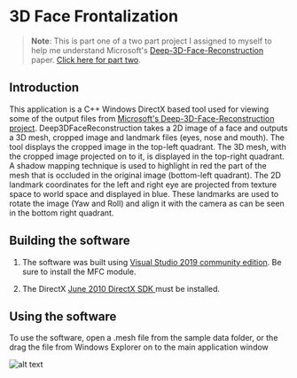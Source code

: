 # 3D Face Frontalization

>**Note**: This is part one of a two part project I assigned to myself to help me understand Microsoft's [Deep-3D-Face-Reconstruction](https://github.com/microsoft/Deep3DFaceReconstruction) paper. [Click here for part two](https://github.com/nodecomplete/3DMM-Face-Sample).

## Introduction

This application is a C++ Windows DirectX based tool used for viewing some of the output files from [Microsoft's Deep-3D-Face-Reconstruction project](https://github.com/microsoft/Deep3DFaceReconstruction). Deep3DFaceReconstruction takes a 2D image of a face and outputs a 3D mesh, cropped image and landmark files (eyes, nose and mouth). The tool displays the cropped image in the top-left quadrant. The 3D mesh, with the cropped image projected on to it, is displayed in the top-right quadrant. A shadow mapping technique is used to highlight in red the part of the mesh that is occluded in the original image (bottom-left quadrant). The 2D landmark coordinates for the left and right eye are projected from texture space to world space and displayed in blue. These landmarks are used to rotate the image (Yaw and Roll) and align it with the camera as can be seen in the bottom right quadrant.


## Building the software

1) The software was built using [Visual Studio 2019 community edition](https://visualstudio.microsoft.com/downloads/). Be sure to install the MFC module.

2) The DirectX [June 2010 DirectX SDK ](https://www.microsoft.com/en-nz/download/details.aspx?id=6812) must be installed.

## Using the software

To use the software, open a .mesh file from the sample data folder, or the drag the file from Windows Explorer on to the main application window

![alt text](https://github.com/nodecomplete/FaceView/blob/master/FaceView/ScreenShot.jpg)





 

